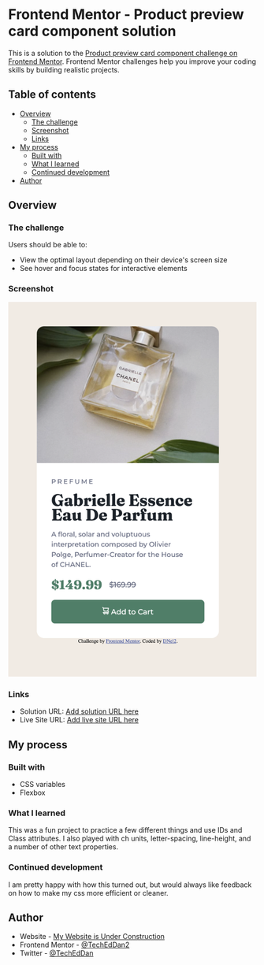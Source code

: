 # Frontend Mentor - Product preview card component solution

This is a solution to the [Product preview card component challenge on Frontend Mentor](https://www.frontendmentor.io/challenges/product-preview-card-component-GO7UmttRfa). Frontend Mentor challenges help you improve your coding skills by building realistic projects. 

## Table of contents

- [Overview](#overview)
  - [The challenge](#the-challenge)
  - [Screenshot](#screenshot)
  - [Links](#links)
- [My process](#my-process)
  - [Built with](#built-with)
  - [What I learned](#what-i-learned)
  - [Continued development](#continued-development)
- [Author](#author)

## Overview

### The challenge

Users should be able to:

- View the optimal layout depending on their device's screen size
- See hover and focus states for interactive elements

### Screenshot

![](./images/2022-12-31%20ScreenshotMobile.png)

### Links

- Solution URL: [Add solution URL here](https://your-solution-url.com)
- Live Site URL: [Add live site URL here](https://your-live-site-url.com)

## My process

### Built with

- CSS variables
- Flexbox

### What I learned

This was a fun project to practice a few different things and use IDs and Class attributes. I also played with ch units, letter-spacing, line-height, and a number of other text properties. 

### Continued development

I am pretty happy with how this turned out, but would always like feedback on how to make my css more efficient or cleaner. 


## Author

- Website - [My Website is Under Construction](https://dannycreatescscontent.com/#)
- Frontend Mentor - [@TechEdDan2](https://www.frontendmentor.io/profile/TechEdDan2)
- Twitter - [@TechEdDan](https://twitter.com/TechEdDan)



